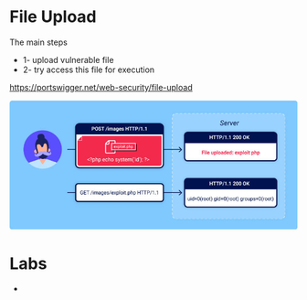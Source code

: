 # File Upload
The main steps

- 1- upload vulnerable file
- 2- try access this file for execution

https://portswigger.net/web-security/file-upload

<p align="center" width="100%">
  <img src="file-upload.jpeg" width="800" hight="500"/>
</p>

# Labs
- 
